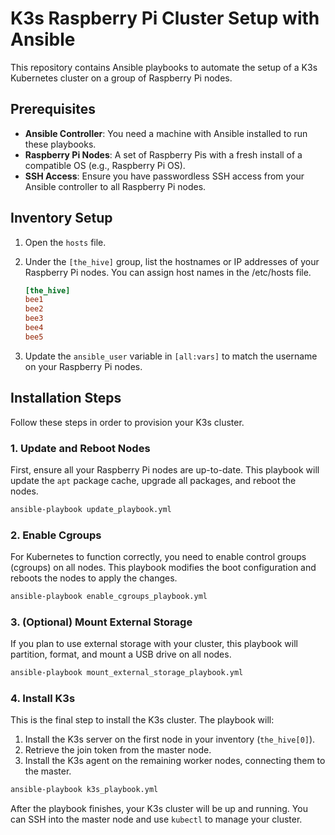 # K3s Raspberry Pi Cluster Setup with Ansible

This repository contains Ansible playbooks to automate the setup of a K3s Kubernetes cluster on a group of Raspberry Pi nodes.

## Prerequisites

*   **Ansible Controller**: You need a machine with Ansible installed to run these playbooks.
*   **Raspberry Pi Nodes**: A set of Raspberry Pis with a fresh install of a compatible OS (e.g., Raspberry Pi OS).
*   **SSH Access**: Ensure you have passwordless SSH access from your Ansible controller to all Raspberry Pi nodes.

## Inventory Setup

1.  Open the `hosts` file.
2.  Under the `[the_hive]` group, list the hostnames or IP addresses of your Raspberry Pi nodes. You can assign host names in the /etc/hosts file.

    ```ini
    [the_hive]
    bee1
    bee2
    bee3
    bee4
    bee5
    ```
3.  Update the `ansible_user` variable in `[all:vars]` to match the username on your Raspberry Pi nodes.

## Installation Steps

Follow these steps in order to provision your K3s cluster.

### 1. Update and Reboot Nodes

First, ensure all your Raspberry Pi nodes are up-to-date. This playbook will update the `apt` package cache, upgrade all packages, and reboot the nodes.

```bash
ansible-playbook update_playbook.yml
```

### 2. Enable Cgroups

For Kubernetes to function correctly, you need to enable control groups (cgroups) on all nodes. This playbook modifies the boot configuration and reboots the nodes to apply the changes.

```bash
ansible-playbook enable_cgroups_playbook.yml
```

### 3. (Optional) Mount External Storage

If you plan to use external storage with your cluster, this playbook will partition, format, and mount a USB drive on all nodes.

```bash
ansible-playbook mount_external_storage_playbook.yml
```

### 4. Install K3s

This is the final step to install the K3s cluster. The playbook will:
1.  Install the K3s server on the first node in your inventory (`the_hive[0]`).
2.  Retrieve the join token from the master node.
3.  Install the K3s agent on the remaining worker nodes, connecting them to the master.

```bash
ansible-playbook k3s_playbook.yml
```

After the playbook finishes, your K3s cluster will be up and running. You can SSH into the master node and use `kubectl` to manage your cluster.
